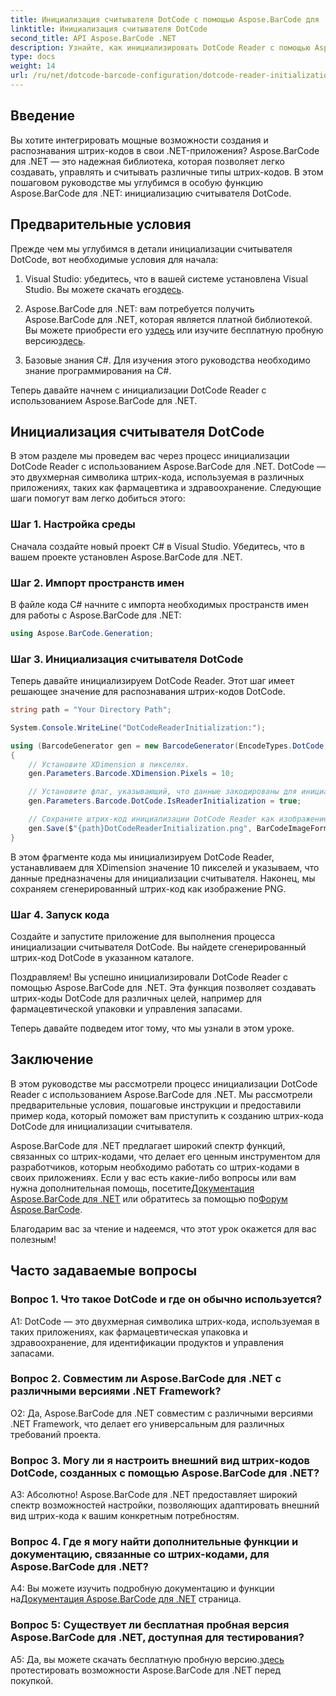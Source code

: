 ```yaml
---
title: Инициализация считывателя DotCode с помощью Aspose.BarCode для .NET
linktitle: Инициализация считывателя DotCode
second_title: API Aspose.BarCode .NET
description: Узнайте, как инициализировать DotCode Reader с помощью Aspose.BarCode для .NET. С легкостью создавайте штрих-коды DotCode для различных приложений.
type: docs
weight: 14
url: /ru/net/dotcode-barcode-configuration/dotcode-reader-initialization/
---
```

## Введение

Вы хотите интегрировать мощные возможности создания и распознавания штрих-кодов в свои .NET-приложения? Aspose.BarCode для .NET — это надежная библиотека, которая позволяет легко создавать, управлять и считывать различные типы штрих-кодов. В этом пошаговом руководстве мы углубимся в особую функцию Aspose.BarCode для .NET: инициализацию считывателя DotCode.

## Предварительные условия

Прежде чем мы углубимся в детали инициализации считывателя DotCode, вот необходимые условия для начала:

1.  Visual Studio: убедитесь, что в вашей системе установлена Visual Studio. Вы можете скачать его[здесь](https://visualstudio.microsoft.com/).

2.  Aspose.BarCode для .NET: вам потребуется получить Aspose.BarCode для .NET, которая является платной библиотекой. Вы можете приобрести его у[здесь](https://purchase.aspose.com/buy) или изучите бесплатную пробную версию[здесь](https://releases.aspose.com/).

3. Базовые знания C#. Для изучения этого руководства необходимо знание программирования на C#.

Теперь давайте начнем с инициализации DotCode Reader с использованием Aspose.BarCode для .NET.

## Инициализация считывателя DotCode

В этом разделе мы проведем вас через процесс инициализации DotCode Reader с использованием Aspose.BarCode для .NET. DotCode — это двухмерная символика штрих-кода, используемая в различных приложениях, таких как фармацевтика и здравоохранение. Следующие шаги помогут вам легко добиться этого:

### Шаг 1. Настройка среды

Сначала создайте новый проект C# в Visual Studio. Убедитесь, что в вашем проекте установлен Aspose.BarCode для .NET.

### Шаг 2. Импорт пространств имен

В файле кода C# начните с импорта необходимых пространств имен для работы с Aspose.BarCode для .NET:

```csharp
using Aspose.BarCode.Generation;
```

### Шаг 3. Инициализация считывателя DotCode

Теперь давайте инициализируем DotCode Reader. Этот шаг имеет решающее значение для распознавания штрих-кодов DotCode.

```csharp
string path = "Your Directory Path";

System.Console.WriteLine("DotCodeReaderInitialization:");

using (BarcodeGenerator gen = new BarcodeGenerator(EncodeTypes.DotCode, "Aspose"))
{
    // Установите XDimension в пикселях.
    gen.Parameters.Barcode.XDimension.Pixels = 10;

    // Установите флаг, указывающий, что данные закодированы для инициализации считывателя.
    gen.Parameters.Barcode.DotCode.IsReaderInitialization = true;

    // Сохраните штрих-код инициализации DotCode Reader как изображение PNG.
    gen.Save($"{path}DotCodeReaderInitialization.png", BarCodeImageFormat.Png);
}
```

В этом фрагменте кода мы инициализируем DotCode Reader, устанавливаем для XDimension значение 10 пикселей и указываем, что данные предназначены для инициализации считывателя. Наконец, мы сохраняем сгенерированный штрих-код как изображение PNG.

### Шаг 4. Запуск кода

Создайте и запустите приложение для выполнения процесса инициализации считывателя DotCode. Вы найдете сгенерированный штрих-код DotCode в указанном каталоге.

Поздравляем! Вы успешно инициализировали DotCode Reader с помощью Aspose.BarCode для .NET. Эта функция позволяет создавать штрих-коды DotCode для различных целей, например для фармацевтической упаковки и управления запасами.

Теперь давайте подведем итог тому, что мы узнали в этом уроке.

## Заключение

В этом руководстве мы рассмотрели процесс инициализации DotCode Reader с использованием Aspose.BarCode для .NET. Мы рассмотрели предварительные условия, пошаговые инструкции и предоставили пример кода, который поможет вам приступить к созданию штрих-кода DotCode для инициализации считывателя.

Aspose.BarCode для .NET предлагает широкий спектр функций, связанных со штрих-кодами, что делает его ценным инструментом для разработчиков, которым необходимо работать со штрих-кодами в своих приложениях. Если у вас есть какие-либо вопросы или вам нужна дополнительная помощь, посетите[Документация Aspose.BarCode для .NET](https://reference.aspose.com/barcode/net/) или обратитесь за помощью по[Форум Aspose.BarCode](https://forum.aspose.com/c/barcode/13).

Благодарим вас за чтение и надеемся, что этот урок окажется для вас полезным!

## Часто задаваемые вопросы

### Вопрос 1. Что такое DotCode и где он обычно используется?

A1: DotCode — это двухмерная символика штрих-кода, используемая в таких приложениях, как фармацевтическая упаковка и здравоохранение, для идентификации продуктов и управления запасами.

### Вопрос 2. Совместим ли Aspose.BarCode для .NET с различными версиями .NET Framework?

О2: Да, Aspose.BarCode для .NET совместим с различными версиями .NET Framework, что делает его универсальным для различных требований проекта.

### Вопрос 3. Могу ли я настроить внешний вид штрих-кодов DotCode, созданных с помощью Aspose.BarCode для .NET?

А3: Абсолютно! Aspose.BarCode для .NET предоставляет широкий спектр возможностей настройки, позволяющих адаптировать внешний вид штрих-кода к вашим конкретным потребностям.

### Вопрос 4. Где я могу найти дополнительные функции и документацию, связанные со штрих-кодами, для Aspose.BarCode для .NET?

 A4: Вы можете изучить подробную документацию и функции на[Документация Aspose.BarCode для .NET](https://reference.aspose.com/barcode/net/) страница.

### Вопрос 5: Существует ли бесплатная пробная версия Aspose.BarCode для .NET, доступная для тестирования?

 A5: Да, вы можете скачать бесплатную пробную версию.[здесь](https://releases.aspose.com/) протестировать возможности Aspose.BarCode для .NET перед покупкой.